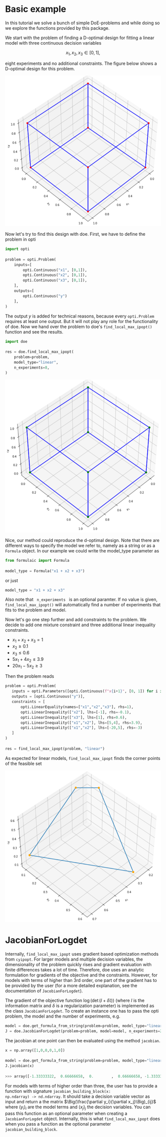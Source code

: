 # Basic example

In this tutorial we solve a bunch of simple DoE-problems and while doing so we explore the functions provided by this package.


We start with the problem of finding a D-optimal design for fitting a linear model with three continuous decision variables

$$
x_1, x_2, x_3 \in [0,1],
$$

eight experiments and no additional constraints. The figure below shows a D-optimal design for this problem.

![no_constraints_d_optimal](assets/getting_started_no_constraints_d_optimal.PNG)

Now let's try to find this design with doe. First, we have to define the problem in opti

```python
import opti

problem = opti.Problem(
    inputs=[
        opti.Continuous("x1", [0,1]),
        opti.Continuous("x2", [0,1]),
        opti.Continuous("x3", [0,1]),
    ],
    outputs=[
        opti.Continuous("y")
    ],
)
```

The output $y$ is added for technical reasons, because every <code>opti.Problem</code> requires at least one output. But it will not play
any role for the functionality of doe. Now we hand over the problem to doe's <code>find_local_max_ipopt()</code> function and see the results.

```python
import doe

res = doe.find_local_max_ipopt(
    problem=problem,
    model_type="linear",
    n_experiments=8,
)
```

![no_constraints_local_opt](assets/getting_started_no_constraints_local_opt.PNG)

Nice, our method could reproduce the d-optimal design. Note that there are different ways to specify the model we refer to, namely as a string or as a <code>Formula</code> object. In our example we could write the model_type parameter as

```python
from formulaic import Formula

model_type = Formula("x1 + x2 + x3")
```

or just 

```python
model_type = "x1 + x2 + x3"
```

Also note that <code> n_experiments </code> is an optional paramter. If no value is given, <code>find_local_max_ipopt()</code> will automatically find a number of experiments that fits to the problem and model.

Now let's go one step further and add constraints to the problem. We decide to add one mixture constraint and three additional linear inequality constraints. 

* $x_1 + x_2 + x_3 = 1$
* $x_2 \geq 0.1$
* $x_3 \leq 0.6$
* $5 x_1 + 4 x_2 \leq 3.9$
* $20 x_1 - 5 x_2 \geq 3$

Then the problem reads 

```python
problem = opti.Problem(
   inputs = opti.Parameters([opti.Continuous(f"x{i+1}", [0, 1]) for i in range(3)]),
   outputs = [opti.Continuous("y")],
   constraints = [
       opti.LinearEquality(names=["x1","x2","x3"], rhs=1),
       opti.LinearInequality(["x2"], lhs=[-1], rhs=-0.1),
       opti.LinearInequality(["x3"], lhs=[1], rhs=0.6),
       opti.LinearInequality(["x1","x2"], lhs=[5,4], rhs=3.9),
       opti.LinearInequality(["x1","x2"], lhs=[-20,5], rhs=-3)
   ]
)

res = find_local_max_ipopt(problem, "linear")
```

As expected for linear models, <code>find_local_max_ipopt</code> finds the corner points of the feasible set

![constraints_local_opt](assets/getting_started_constraints_local_opt.PNG)


# JacobianForLogdet

Internally, <code>find_local_max_ipopt</code> uses gradient based optimization methods from <code>cyipopt</code>. For larger models and multiple decision variables, the dimensionality of the problem quickly rises and gradient evaluation with finite differences takes a lot of time. Therefore, doe uses an analytic formulation for gradients of the objective and the constraints. However, for models with terms of higher than 3rd order, one part of the gradient has to be provided by the user (for a more detailed explanation, see the documentation of <code>JacobianForLogdet</code>). 

The gradient of the objective function $\log(\det(I + \delta \mathbb{I}))$ (where $I$ is the information matrix and $\delta$ is a regularization parameter) is implemented as the class <code>JacobianForLogdet</code>. To create an instance one has to pass the opti problem, the model and the number of experiments, e.g.

```python
model = doe.get_formula_from_string(problem=problem, model_type="linear")
J = doe.JacobianForLogdet(problem=problem, model=model, n_experiments=2)
```

The jacobian at one point can then be evaluated using the method <code>jacobian</code>.

```python
x = np.array([1,0,0,0,1,0])

model = doe.get_formula_from_string(problem=problem, model_type="linear")
J.jacobian(x)

>>> array([-1.33333322,  0.66666658,  0.        ,  0.66666658, -1.33333322, 0.        ])
```

For models with terms of higher order than three, the user has to provide a function with signature <code>jacobian_building_block(x: np.ndarray) -> nd.ndarray</code>. It should take a decision variable vector as input and return a the matrix $\Big(\frac{\partial y_i}{\partial x_j}\Big)_{ij}$ where $(y_i)_i$ are the model terms and $(x_j)_j$ the decision variables. You can pass this function as an optional parameter when creating a <code>JacobianForLogdet</code> object. Internally, this is what <code>find_local_max_ipopt</code> does when you pass a function as the optional parameter <code>jacobian_building_block</code>.